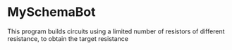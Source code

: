 # MySchemaBot
This program builds circuits using a limited number of resistors of different resistance, to obtain the target resistance
